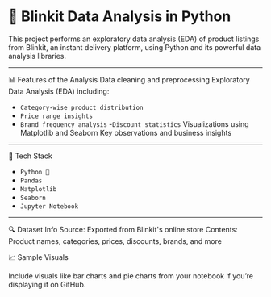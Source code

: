 # 🛒 Blinkit Data Analysis in Python

This project performs an exploratory data analysis (EDA) of product listings from Blinkit, an instant delivery platform, using Python and its powerful data analysis libraries.

---

📊 Features of the Analysis
Data cleaning and preprocessing
Exploratory Data Analysis (EDA) including:
- `Category-wise product distribution`
- `Price range insights`
- `Brand frequency analysis`
-`Discount statistics`
Visualizations using Matplotlib and Seaborn
Key observations and business insights

---

🧰 Tech Stack
- `Python 🐍`
- `Pandas`
- `Matplotlib`
- `Seaborn`
- `Jupyter Notebook`

---

🔍 Dataset Info
Source: Exported from Blinkit's online store
Contents: Product names, categories, prices, discounts, brands, and more

📈 Sample Visuals

Include visuals like bar charts and pie charts from your notebook if you’re displaying it on GitHub.
